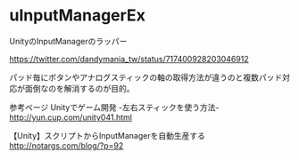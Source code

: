 # uInputManagerEx
UnityのInputManagerのラッパー

https://twitter.com/dandymania_tw/status/717400928203046912

パッド毎にボタンやアナログスティックの軸の取得方法が違うのと複数パッド対応が面倒なのを解消するのが目的。

参考ページ
Unityでゲーム開発 -左右スティックを使う方法-
http://yun.cup.com/unity041.html

【Unity】スクリプトからInputManagerを自動生産する 
http://notargs.com/blog/?p=92
